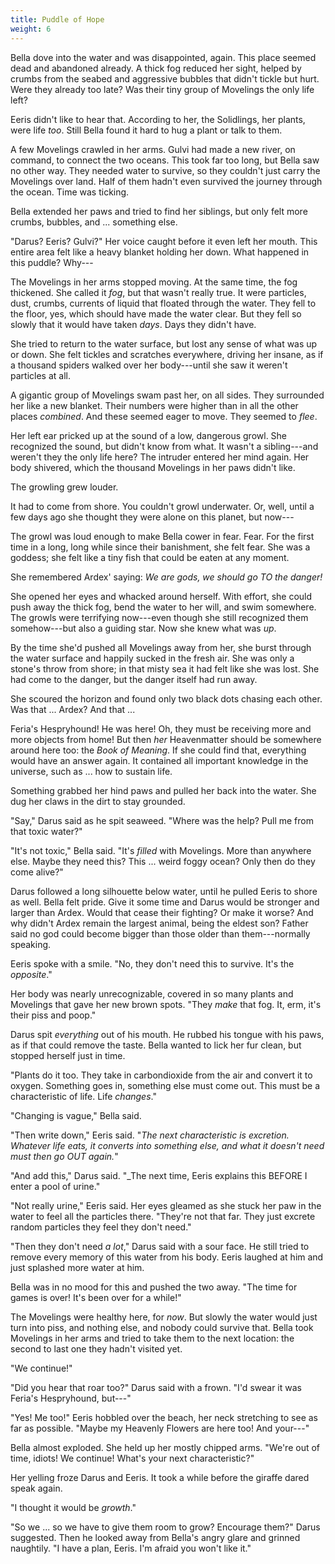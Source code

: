 ```yaml
---
title: Puddle of Hope
weight: 6
---
```

Bella dove into the water and was disappointed, again. This place seemed dead and abandoned already. A thick fog reduced her sight, helped by crumbs from the seabed and aggressive bubbles that didn't tickle but hurt. Were they already too late? Was their tiny group of Movelings the only life left?

Eeris didn't like to hear that. According to her, the Solidlings, her plants, were life _too_. Still Bella found it hard to hug a plant or talk to them.

A few Movelings crawled in her arms. Gulvi had made a new river, on command, to connect the two oceans. This took far too long, but Bella saw no other way. They needed water to survive, so they couldn't just carry the Movelings over land. Half of them hadn't even survived the journey through the ocean. Time was ticking.

Bella extended her paws and tried to find her siblings, but only felt more crumbs, bubbles, and ... something else.

"Darus? Eeris? Gulvi?" Her voice caught before it even left her mouth. This entire area felt like a heavy blanket holding her down. What happened in this puddle? Why---

The Movelings in her arms stopped moving. At the same time, the fog thickened. She called it _fog_, but that wasn't really true. It were particles, dust, crumbs, currents of liquid that floated through the water. They fell to the floor, yes, which should have made the water clear. But they fell so slowly that it would have taken _days_. Days they didn't have.

She tried to return to the water surface, but lost any sense of what was up or down. She felt tickles and scratches everywhere, driving her insane, as if a thousand spiders walked over her body---until she saw it weren't particles at all.

A gigantic group of Movelings swam past her, on all sides. They surrounded her like a new blanket. Their numbers were higher than in all the other places _combined_. And these seemed eager to move. They seemed to _flee_.

Her left ear pricked up at the sound of a low, dangerous growl. She recognized the sound, but didn't know from what. It wasn't a sibling---and weren't they the only life here? The intruder entered her mind again. Her body shivered, which the thousand Movelings in her paws didn't like. 

The growling grew louder.

It had to come from shore. You couldn't growl underwater. Or, well, until a few days ago she thought they were alone on this planet, but now---

The growl was loud enough to make Bella cower in fear. Fear. For the first time in a long, long while since their banishment, she felt fear. She was a goddess; she felt like a tiny fish that could be eaten at any moment. 

She remembered Ardex' saying: _We are gods, we should go TO the danger!_

She opened her eyes and whacked around herself. With effort, she could push away the thick fog, bend the water to her will, and swim somewhere. The growls were terrifying now---even though she still recognized them somehow---but also a guiding star. Now she knew what was _up_.

By the time she'd pushed all Movelings away from her, she burst through the water surface and happily sucked in the fresh air. She was only a stone's throw from shore; in that misty sea it had felt like she was lost. She had come to the danger, but the danger itself had run away.

She scoured the horizon and found only two black dots chasing each other. Was that ... Ardex? And that ...

Feria's Hespryhound! He was here! Oh, they must be receiving more and more objects from home! But then _her_ Heavenmatter should be somewhere around here too: the _Book of Meaning_. If she could find that, everything would have an answer again. It contained all important knowledge in the universe, such as ... how to sustain life.

Something grabbed her hind paws and pulled her back into the water. She dug her claws in the dirt to stay grounded.

"Say," Darus said as he spit seaweed. "Where was the help? Pull me from that toxic water?"

"It's not toxic," Bella said. "It's _filled_ with Movelings. More than anywhere else. Maybe they need this? This ... weird foggy ocean? Only then do they come alive?"

Darus followed a long silhouette below water, until he pulled Eeris to shore as well. Bella felt pride. Give it some time and Darus would be stronger and larger than Ardex. Would that cease their fighting? Or make it worse? And why didn't Ardex remain the largest animal, being the eldest son? Father said no god could become bigger than those older than them---normally speaking.

Eeris spoke with a smile. "No, they don't need this to survive. It's the _opposite_."

Her body was nearly unrecognizable, covered in so many plants and Movelings that gave her new brown spots. "They _make_ that fog. It, erm, it's their piss and poop."

Darus spit _everything_ out of his mouth. He rubbed his tongue with his paws, as if that could remove the taste. Bella wanted to lick her fur clean, but stopped herself just in time.

"Plants do it too. They take in carbondioxide from the air and convert it to oxygen. Something goes in, something else must come out. This must be a characteristic of life. Life _changes_."

"Changing is vague," Bella said.

"Then write down," Eeris said. "_The next characteristic is excretion. Whatever life eats, it converts into something else, and what it doesn't need must then go OUT again._"

"And add this," Darus said. "_The next time, Eeris explains this BEFORE I enter a pool of urine."

"Not really urine," Eeris said. Her eyes gleamed as she stuck her paw in the water to feel all the particles there. "They're not that far. They just excrete random particles they feel they don't need."

"Then they don't need _a lot_," Darus said with a sour face. He still tried to remove every memory of this water from his body. Eeris laughed at him and just splashed more water at him.

Bella was in no mood for this and pushed the two away. "The time for games is over! It's been over for a while!"

The Movelings were healthy here, for _now_. But slowly the water would just turn into piss, and nothing else, and nobody could survive that. Bella took Movelings in her arms and tried to take them to the next location: the second to last one they hadn't visited yet.

"We continue!"

"Did you hear that roar too?" Darus said with a frown. "I'd swear it was Feria's Hespryhound, but---"

"Yes! Me too!" Eeris hobbled over the beach, her neck stretching to see as far as possible. "Maybe my Heavenly Flowers are here too! And your---"

Bella almost exploded. She held up her mostly chipped arms. "We're out of time, idiots! We continue! What's your next characteristic?"

Her yelling froze Darus and Eeris. It took a while before the giraffe dared speak again.

"I thought it would be _growth_."

"So we ... so we have to give them room to grow? Encourage them?" Darus suggested. Then he looked away from Bella's angry glare and grinned naughtily. "I have a plan, Eeris. I'm afraid you won't like it."